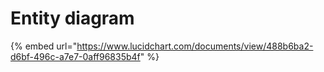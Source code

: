# Entity diagram

{% embed url="https://www.lucidchart.com/documents/view/488b6ba2-d6bf-496c-a7e7-0aff96835b4f" %}



